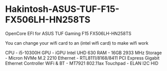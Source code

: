 # Hakintosh-ASUS-TUF-F15-FX506LH-HN258TS

OpenCore EFI for ASUS TUF Gaming F15 FX506LH-HN258TS

You can change your wifi card to an (intel wifi card) to make wifi work

CPU       - i5-10300H 
GPU       - iGPU Intel UHD 630
RAM 	    - 16GB 2933 MHz
Storage 	- Micron NVMe M.2 2210 
Ethernet 	- RTL8111/8168/8411 PCI Express Gigabit Ethernet Controller
WiFi & BT - MT7921 802.11ax
Touchpad 	- ELAN I2C HID
